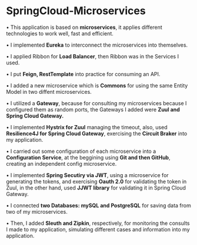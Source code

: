 # SpringCloud-Microservices

• This application is based on **microservices**, it applies different technologies to work well, fast and efficient.

• I implemented **Eureka** to interconnect the microservices into themselves.

• I applied Ribbon for **Load Balancer**, then Ribbon was in the Services I used.

• I put **Feign, RestTemplate** into practice for consuming an API.

• I added a new microservice which is **Commons** for using the same Entity Model in two diffent microservices.

• I  utilized a **Gateway**, because for consulting my microservices because I configured them as random ports,
  the Gateways I added were **Zuul and Spring Cloud Gateway.**

• I implemented **Hystrix for Zuul** managing the timeout, also, used **Resilience4J for Spring Cloud Gateway**,
  exercising the **Circuit Braker** into my application.

• I carried out some configuration of each microservice into a **Configuration Service**, at the beggining using
  **Git and then GitHub**, creating an independent config microservice.

• I implemented **Spring Secutiry via JWT**, using a microservice for generating the tokens, and exercising 
  **Oauth 2.0** for validating the token in Zuul, in the other hand, used **JJWT library** for validating it 
  in Spring Cloud Gateway.

• I connected **two Databases: mySQL and PostgreSQL** for saving data from two of my microservices.

• Then, I added **Sleuth and Zipkin**, respectively, for monitoring the consults I made to my application, simulating 
  different cases and information into my application.



